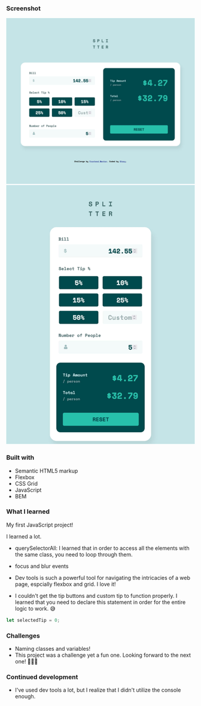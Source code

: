 ### Screenshot

![desktop](images/my-solution-desktop.jpg)
![mobile](images/my-solution-mobile.jpg)

### Built with

- Semantic HTML5 markup
- Flexbox
- CSS Grid
- JavaScript
- BEM

### What I learned

My first JavaScript project!

I learned a lot.

- querySelectorAll: I learned that in order to access all the elements with the same class, you need to loop through them.

- focus and blur events

- Dev tools is such a powerful tool for navigating the intricacies of a web page, espcially flexbox and grid. I love it!

- I couldn't get the tip buttons and custom tip to function properly. I learned that you need to declare this statement in order for the entire logic to work. 😅

```js
let selectedTip = 0;
```

### Challenges

- Naming classes and variables!
- This project was a challenge yet a fun one. Looking forward to the next one! 🙋🏻‍♀️

### Continued development

- I've used dev tools a lot, but I realize that I didn't utilize the console enough.
